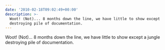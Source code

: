 ```yaml
---
date: '2010-02-18T09:02:49+00:00'
description: >-
  Woot! (Not)... 8 months down the line, we have little to show except a jungle
  destroying pile of documentation.
---
```

Woot! (Not)... 8 months down the line, we have little to show except a jungle destroying pile of documentation.

